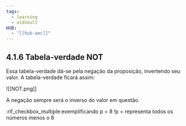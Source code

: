 ```yaml
---
tags:
  - learning
  - oldVoult
HUB:
  - "[[hub-aoc]]"
---
```

## 4.1.6 Tabela-verdade NOT

Essa tabela-verdade dá-se pela negação da proposição, invertendo seu valor. A tabela-verdade ficará assim:

![[NOT.png]]

A negação sempre será o inverso do valor em questão.

:rif_checkbox_multiple:exemplificando
p = 8 !p = representa todos os números menos o 8
